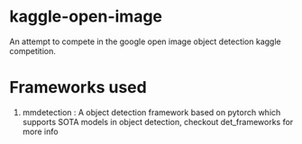 # kaggle-open-image
An attempt to compete in the google open image object detection kaggle competition.

# Frameworks used
1. mmdetection : A object detection framework based on pytorch which supports SOTA models in object detection, checkout det_frameworks for more info
